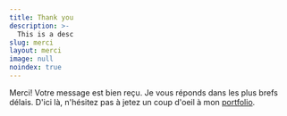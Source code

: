 ```yaml
---
title: Thank you
description: >-
  This is a desc
slug: merci
layout: merci
image: null
noindex: true
---
```


Merci! Votre message est bien reçu. Je vous réponds dans les plus brefs délais. D'ici là, n'hésitez pas à jetez un coup d'oeil à mon [portfolio](/portfolio).